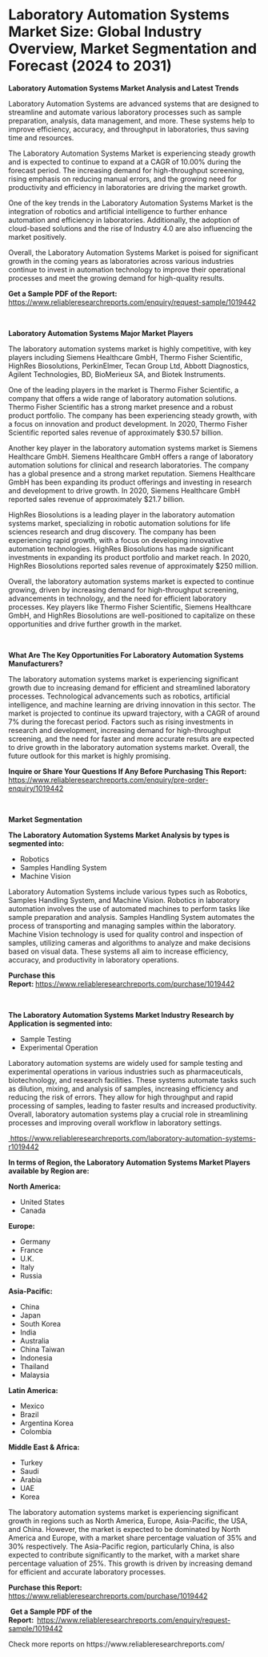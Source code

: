 <p><h1>Laboratory Automation Systems Market Size: Global Industry Overview, Market Segmentation and Forecast (2024 to 2031)</h1></p><p><strong>Laboratory Automation Systems Market Analysis and Latest Trends</strong></p>
<p><p>Laboratory Automation Systems are advanced systems that are designed to streamline and automate various laboratory processes such as sample preparation, analysis, data management, and more. These systems help to improve efficiency, accuracy, and throughput in laboratories, thus saving time and resources.</p><p>The Laboratory Automation Systems Market is experiencing steady growth and is expected to continue to expand at a CAGR of 10.00% during the forecast period. The increasing demand for high-throughput screening, rising emphasis on reducing manual errors, and the growing need for productivity and efficiency in laboratories are driving the market growth.</p><p>One of the key trends in the Laboratory Automation Systems Market is the integration of robotics and artificial intelligence to further enhance automation and efficiency in laboratories. Additionally, the adoption of cloud-based solutions and the rise of Industry 4.0 are also influencing the market positively.</p><p>Overall, the Laboratory Automation Systems Market is poised for significant growth in the coming years as laboratories across various industries continue to invest in automation technology to improve their operational processes and meet the growing demand for high-quality results.</p></p>
<p><strong>Get a Sample PDF of the Report:&nbsp;</strong> <a href="https://www.reliableresearchreports.com/enquiry/request-sample/1019442">https://www.reliableresearchreports.com/enquiry/request-sample/1019442</a></p>
<p>&nbsp;</p>
<p><strong>Laboratory Automation Systems Major Market Players</strong></p>
<p><p>The laboratory automation systems market is highly competitive, with key players including Siemens Healthcare GmbH, Thermo Fisher Scientific, HighRes Biosolutions, PerkinElmer, Tecan Group Ltd, Abbott Diagnostics, Agilent Technologies, BD, BioMerieux SA, and Biotek Instruments.</p><p>One of the leading players in the market is Thermo Fisher Scientific, a company that offers a wide range of laboratory automation solutions. Thermo Fisher Scientific has a strong market presence and a robust product portfolio. The company has been experiencing steady growth, with a focus on innovation and product development. In 2020, Thermo Fisher Scientific reported sales revenue of approximately $30.57 billion.</p><p>Another key player in the laboratory automation systems market is Siemens Healthcare GmbH. Siemens Healthcare GmbH offers a range of laboratory automation solutions for clinical and research laboratories. The company has a global presence and a strong market reputation. Siemens Healthcare GmbH has been expanding its product offerings and investing in research and development to drive growth. In 2020, Siemens Healthcare GmbH reported sales revenue of approximately $21.7 billion.</p><p>HighRes Biosolutions is a leading player in the laboratory automation systems market, specializing in robotic automation solutions for life sciences research and drug discovery. The company has been experiencing rapid growth, with a focus on developing innovative automation technologies. HighRes Biosolutions has made significant investments in expanding its product portfolio and market reach. In 2020, HighRes Biosolutions reported sales revenue of approximately $250 million.</p><p>Overall, the laboratory automation systems market is expected to continue growing, driven by increasing demand for high-throughput screening, advancements in technology, and the need for efficient laboratory processes. Key players like Thermo Fisher Scientific, Siemens Healthcare GmbH, and HighRes Biosolutions are well-positioned to capitalize on these opportunities and drive further growth in the market.</p></p>
<p>&nbsp;</p>
<p><strong>What Are The Key Opportunities For Laboratory Automation Systems Manufacturers?</strong></p>
<p><p>The laboratory automation systems market is experiencing significant growth due to increasing demand for efficient and streamlined laboratory processes. Technological advancements such as robotics, artificial intelligence, and machine learning are driving innovation in this sector. The market is projected to continue its upward trajectory, with a CAGR of around 7% during the forecast period. Factors such as rising investments in research and development, increasing demand for high-throughput screening, and the need for faster and more accurate results are expected to drive growth in the laboratory automation systems market. Overall, the future outlook for this market is highly promising.</p></p>
<p><strong>Inquire or Share Your Questions If Any Before Purchasing This Report:</strong> <a href="https://www.reliableresearchreports.com/enquiry/pre-order-enquiry/1019442">https://www.reliableresearchreports.com/enquiry/pre-order-enquiry/1019442</a></p>
<p>&nbsp;</p>
<p><strong>Market Segmentation</strong></p>
<p><strong>The Laboratory Automation Systems Market Analysis by types is segmented into:</strong></p>
<p><ul><li>Robotics</li><li>Samples Handling System</li><li>Machine Vision</li></ul></p>
<p><p>Laboratory Automation Systems include various types such as Robotics, Samples Handling System, and Machine Vision. Robotics in laboratory automation involves the use of automated machines to perform tasks like sample preparation and analysis. Samples Handling System automates the process of transporting and managing samples within the laboratory. Machine Vision technology is used for quality control and inspection of samples, utilizing cameras and algorithms to analyze and make decisions based on visual data. These systems all aim to increase efficiency, accuracy, and productivity in laboratory operations.</p></p>
<p><strong>Purchase this Report:&nbsp;</strong><a href="https://www.reliableresearchreports.com/purchase/1019442">https://www.reliableresearchreports.com/purchase/1019442</a></p>
<p>&nbsp;</p>
<p><strong>The Laboratory Automation Systems Market Industry Research by Application is segmented into:</strong></p>
<p><ul><li>Sample Testing</li><li>Experimental Operation</li></ul></p>
<p><p>Laboratory automation systems are widely used for sample testing and experimental operations in various industries such as pharmaceuticals, biotechnology, and research facilities. These systems automate tasks such as dilution, mixing, and analysis of samples, increasing efficiency and reducing the risk of errors. They allow for high throughput and rapid processing of samples, leading to faster results and increased productivity. Overall, laboratory automation systems play a crucial role in streamlining processes and improving overall workflow in laboratory settings.</p></p>
<p><a href="https://www.reliableresearchreports.com/laboratory-automation-systems-r1019442">&nbsp;https://www.reliableresearchreports.com/laboratory-automation-systems-r1019442</a></p>
<p><strong>In terms of Region, the Laboratory Automation Systems Market Players available by Region are:</strong></p>
<p>
    <p> <strong> North America: </strong>
        <ul>
            <li>United States</li>
            <li>Canada</li>
        </ul>
        </p> 
    <p> <strong> Europe: </strong>
        <ul>
            <li>Germany</li>
            <li>France</li>
            <li>U.K.</li>
            <li>Italy</li>
            <li>Russia</li>
        </ul>
        </p> 
    <p> <strong> Asia-Pacific: </strong>
        <ul>
            <li>China</li>
            <li>Japan</li>
            <li>South Korea</li>
            <li>India</li>
            <li>Australia</li>
            <li>China Taiwan</li>
            <li>Indonesia</li>
            <li>Thailand</li>
            <li>Malaysia</li>
        </ul>
        </p> 
    <p> <strong> Latin America: </strong>
        <ul>
            <li>Mexico</li>
            <li>Brazil</li>
            <li>Argentina Korea</li>
            <li>Colombia</li>
        </ul>
        </p> 
    <p> <strong> Middle East & Africa: </strong>
        <ul>
            <li>Turkey</li>
            <li>Saudi</li>
            <li>Arabia</li>
            <li>UAE</li>
            <li>Korea</li>
        </ul>
    </p>
    </p>
<p><p>The laboratory automation systems market is experiencing significant growth in regions such as North America, Europe, Asia-Pacific, the USA, and China. However, the market is expected to be dominated by North America and Europe, with a market share percentage valuation of 35% and 30% respectively. The Asia-Pacific region, particularly China, is also expected to contribute significantly to the market, with a market share percentage valuation of 25%. This growth is driven by increasing demand for efficient and accurate laboratory processes.</p></p>
<p><strong>Purchase this Report: </strong><a href="https://www.reliableresearchreports.com/purchase/1019442">https://www.reliableresearchreports.com/purchase/1019442</a></p>
<p>&nbsp;<strong>Get a Sample PDF of the Report:&nbsp;&nbsp;</strong><a href="https://www.reliableresearchreports.com/enquiry/request-sample/1019442">https://www.reliableresearchreports.com/enquiry/request-sample/1019442</a></p>
<p><strong></strong></p>
<p>Check more reports on https://www.reliableresearchreports.com/</p>